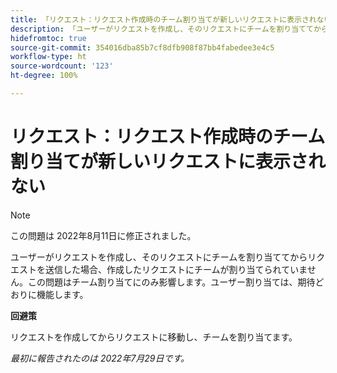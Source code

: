 ```yaml
---
title: 「リクエスト：リクエスト作成時のチーム割り当てが新しいリクエストに表示されない」
description: 「ユーザーがリクエストを作成し、そのリクエストにチームを割り当ててからリクエストを送信した場合、作成したリクエストにチームが割り当てられていません。この問題はチーム割り当てにのみ影響します。ユーザ割り当ては期待どおりに機能します。」
hidefromtoc: true
source-git-commit: 354016dba85b7cf8dfb908f87bb4fabedee3e4c5
workflow-type: ht
source-wordcount: '123'
ht-degree: 100%

---
```



# リクエスト：リクエスト作成時のチーム割り当てが新しいリクエストに表示されない

>[!NOTE]
>
> この問題は 2022年8月11日に修正されました。

ユーザーがリクエストを作成し、そのリクエストにチームを割り当ててからリクエストを送信した場合、作成したリクエストにチームが割り当てられていません。この問題はチーム割り当てにのみ影響します。ユーザー割り当ては、期待どおりに機能します。

**回避策**

リクエストを作成してからリクエストに移動し、チームを割り当てます。

_最初に報告されたのは 2022年7月29日です。_

